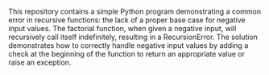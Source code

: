 This repository contains a simple Python program demonstrating a common error in recursive functions: the lack of a proper base case for negative input values. The factorial function, when given a negative input, will recursively call itself indefinitely, resulting in a RecursionError. The solution demonstrates how to correctly handle negative input values by adding a check at the beginning of the function to return an appropriate value or raise an exception.